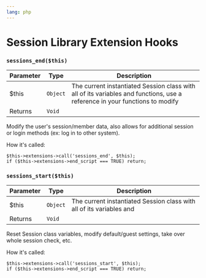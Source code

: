 ```yaml
---
lang: php
---
```


<!--
    This source file is part of the open source project
    ExpressionEngine User Guide (https://github.com/ExpressionEngine/ExpressionEngine-User-Guide)

    @link      https://expressionengine.com/
    @copyright Copyright (c) 2003-2020, Packet Tide, LLC (https://packettide.com)
    @license   https://expressionengine.com/license Licensed under Apache License, Version 2.0
-->

# Session Library Extension Hooks

### `sessions_end($this)`

| Parameter | Type     | Description                                                                                                                 |
| --------- | -------- | --------------------------------------------------------------------------------------------------------------------------- |
| \$this    | `Object` | The current instantiated Session class with all of its variables and functions, use a reference in your functions to modify |
| Returns   | `Void`   |                                                                                                                             |

Modify the user's session/member data, also allows for additional session or login methods (ex: log in to other system).

How it's called:

    $this->extensions->call('sessions_end', $this);
    if ($this->extensions->end_script === TRUE) return;

### `sessions_start($this)`

| Parameter | Type     | Description                                                          |
| --------- | -------- | -------------------------------------------------------------------- |
| \$this    | `Object` | The current instantiated Session class with all of its variables and |
| Returns   | `Void`   |                                                                      |

Reset Session class variables, modify default/guest settings, take over whole session check, etc.

How it's called:

    $this->extensions->call('sessions_start', $this);
    if ($this->extensions->end_script === TRUE) return;

